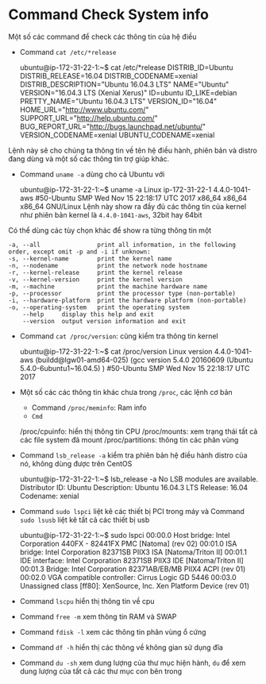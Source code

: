 ﻿# Command Check System info

Một số các command để check các thông tin của hệ điều

* Command `cat /etc/*release` 

	ubuntu@ip-172-31-22-1:~$ cat /etc/*release
	DISTRIB_ID=Ubuntu
	DISTRIB_RELEASE=16.04
	DISTRIB_CODENAME=xenial
	DISTRIB_DESCRIPTION="Ubuntu 16.04.3 LTS"
	NAME="Ubuntu"
	VERSION="16.04.3 LTS (Xenial Xerus)"
	ID=ubuntu
	ID_LIKE=debian
	PRETTY_NAME="Ubuntu 16.04.3 LTS"
	VERSION_ID="16.04"
	HOME_URL="http://www.ubuntu.com/"
	SUPPORT_URL="http://help.ubuntu.com/"
	BUG_REPORT_URL="http://bugs.launchpad.net/ubuntu/"
	VERSION_CODENAME=xenial
	UBUNTU_CODENAME=xenial

Lệnh này sẽ cho chúng ta thông tin về tên hệ điều hành, phiên bản và distro đang dùng và một số các thông tin trợ giúp khác.

* Command `uname -a` dùng cho cả Ubuntu với
	
	ubuntu@ip-172-31-22-1:~$ uname -a
	Linux ip-172-31-22-1 4.4.0-1041-aws #50-Ubuntu SMP Wed Nov 15 22:18:17 UTC 2017 x86_64 x86_64 x86_64 GNU/Linux
Lệnh này show ra đầy đủ các thông tin của kernel như phiên bản kernel là `4.4.0-1041-aws`, 32bit hay 64bit

Có thể dùng các tùy chọn khác để show ra từng thông tin một

	-a, --all                print all information, in the following order, except omit -p and -i if unknown:
	-s, --kernel-name        print the kernel name
	-n, --nodename           print the network node hostname
	-r, --kernel-release     print the kernel release
	-v, --kernel-version     print the kernel version
	-m, --machine            print the machine hardware name
	-p, --processor          print the processor type (non-portable)
	-i, --hardware-platform  print the hardware platform (non-portable)
	-o, --operating-system   print the operating system
	    --help     display this help and exit
	    --version  output version information and exit

* Command `cat /proc/version`: cũng kiểm tra thông tin kernel

	ubuntu@ip-172-31-22-1:~$ cat /proc/version
	Linux version 4.4.0-1041-aws (buildd@lgw01-amd64-025) (gcc version 5.4.0 20160609 (Ubuntu 5.4.0-6ubuntu1~16.04.5) ) #50-Ubuntu SMP Wed Nov 15 22:18:17 UTC 2017

* Một số các các thông tin khác chưa trong `/proc`, các lệnh cơ bản
	* Command `/proc/meminfo`:  Ram info
	* `Cmd`

	/proc/cpuinfo: hiển thị thông tin CPU
	/proc/mounts: xem trạng thái tất cả các file system đã mount
	/proc/partitions: thông tin các phân vùng

* Command `lsb_release -a` kiểm tra phiên bản hệ điều hành distro của nó, không dùng được trên CentOS

	ubuntu@ip-172-31-22-1:~$ lsb_release -a
	No LSB modules are available.
	Distributor ID:	Ubuntu
	Description:	Ubuntu 16.04.3 LTS
	Release:	16.04
	Codename:	xenial

* Command `sudo lspci` liệt kê các thiết bị PCI trong máy và Command `sudo lsusb` liệt kê tất cả các thiết bị usb
	
	ubuntu@ip-172-31-22-1:~$ sudo lspci
	00:00.0 Host bridge: Intel Corporation 440FX - 82441FX PMC [Natoma] (rev 02)
	00:01.0 ISA bridge: Intel Corporation 82371SB PIIX3 ISA [Natoma/Triton II]
	00:01.1 IDE interface: Intel Corporation 82371SB PIIX3 IDE [Natoma/Triton II]
	00:01.3 Bridge: Intel Corporation 82371AB/EB/MB PIIX4 ACPI (rev 01)
	00:02.0 VGA compatible controller: Cirrus Logic GD 5446
	00:03.0 Unassigned class [ff80]: XenSource, Inc. Xen Platform Device (rev 01)

* Command `lscpu` hiển thị thông tin về cpu

* Command `free -m` xem thông tin RAM và SWAP

* Command `fdisk -l` xem các thông tin phân vùng ổ cứng

* Command `df -h` hiển thị các thông về không gian sử dụng đĩa

* Command `du -sh` xem dung lượng của thư mục hiện hành, `du` để xem dung lượng của tất cả các thư mục con bên trong










